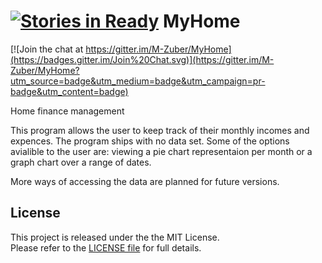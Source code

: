 [![Stories in Ready](https://badge.waffle.io/M-Zuber/MyHome.png?label=ready&title=Ready)](https://waffle.io/M-Zuber/MyHome)
MyHome
==========

[![Join the chat at https://gitter.im/M-Zuber/MyHome](https://badges.gitter.im/Join%20Chat.svg)](https://gitter.im/M-Zuber/MyHome?utm_source=badge&utm_medium=badge&utm_campaign=pr-badge&utm_content=badge)

Home finance management

This program allows the user to keep track of their monthly incomes and expences. The program ships with no data set.
Some of the options avialible to the user are: viewing a pie chart representaion per month or a graph chart over a 
range of dates.

More ways of accessing the data are planned for future versions.

## License

This project is released under the the MIT License. <br/> Please refer to the [LICENSE file](LICENSE) for full details.

